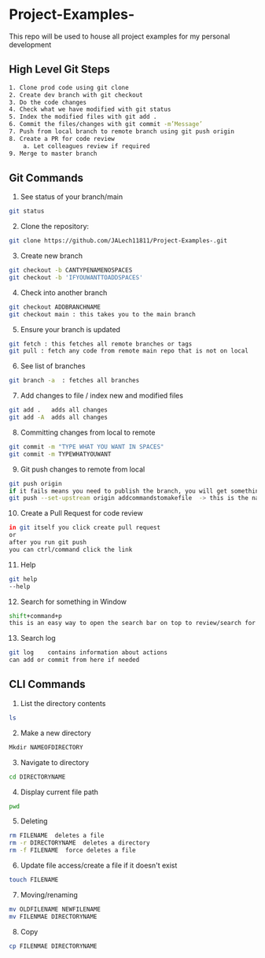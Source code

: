 # Project-Examples-
This repo will be used to house all project examples for my personal development 


## High Level Git Steps 
```bash
1. Clone prod code using git clone
2. Create dev branch with git checkout 
3. Do the code changes
4. Check what we have modified with git status
5. Index the modified files with git add .
6. Commit the files/changes with git commit -m’Message’
7. Push from local branch to remote branch using git push origin
8. Create a PR for code review 
    a. Let colleagues review if required 
9. Merge to master branch
```

## Git Commands

1. See status of your branch/main 
```bash
git status
```

2. Clone the repository: 
```bash
git clone https://github.com/JALech11811/Project-Examples-.git
```

3. Create new branch 
```bash
git checkout -b CANTYPENAMENOSPACES
git checkout -b 'IFYOUWANTTOADDSPACES'
```

4. Check into another branch
```bash
git checkout ADDBRANCHNAME
git checkout main : this takes you to the main branch
```

5. Ensure your branch is updated
```bash
git fetch : this fetches all remote branches or tags
git pull : fetch any code from remote main repo that is not on local 
```

6. See list of branches
```bash
git branch -a  : fetches all branches 
```

7. Add changes to file / index new and modified files
```bash
git add .   adds all changes 
git add -A  adds all changes 
```

8. Committing changes from local to remote
```bash
git commit -m "TYPE WHAT YOU WANT IN SPACES"
git commit -m TYPEWHATYOUWANT

```

9. Git push changes to remote from local
```bash
git push origin
if it fails means you need to publish the branch, you will get something like this
git push --set-upstream origin addcommandstomakefile  -> this is the name of the branch
```

10. Create a Pull Request for code review
```bash
in git itself you click create pull request
or 
after you run git push 
you can ctrl/command click the link
```

11. Help 
```bash
git help
--help
```

12. Search for something in Window
```bash
shift+command+p 
this is an easy way to open the search bar on top to review/search for something 
```

13. Search log 
```bash
git log    contains information about actions 
can add or commit from here if needed 
```


## CLI Commands

1. List the directory contents 
```bash
ls 
```

2. Make a new directory
```bash
Mkdir NAMEOFDIRECTORY
```

3. Navigate to directory
```bash
cd DIRECTORYNAME
```

4. Display current file path 
```bash
pwd
```

5. Deleting
```bash
rm FILENAME  deletes a file
rm -r DIRECTORYNAME  deletes a directory
rm -f FILENAME  force deletes a file
```

6. Update file access/create a file if it doesn't exist 
```bash
touch FILENAME
```

7. Moving/renaming
```bash
mv OLDFILENAME NEWFILENAME
mv FILENMAE DIRECTORYNAME
```

8. Copy 
```bash
cp FILENMAE DIRECTORYNAME
```
